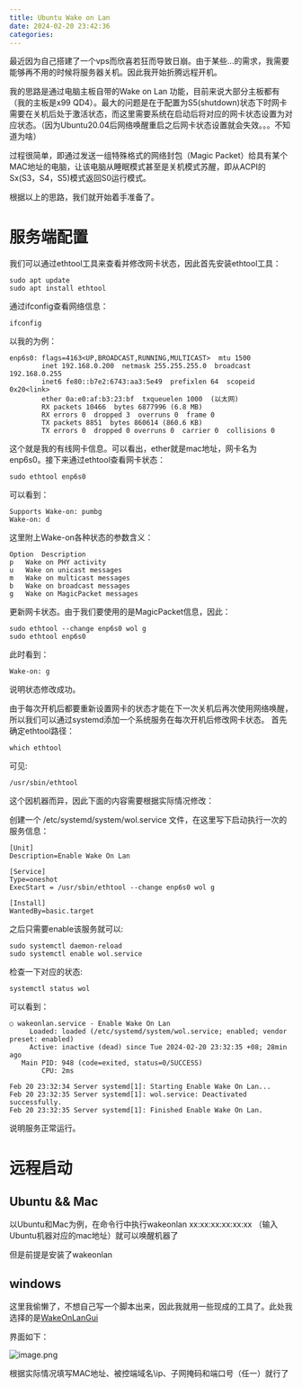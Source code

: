 ```yaml
---
title: Ubuntu Wake on Lan
date: 2024-02-20 23:42:36
categories:
---
```


最近因为自己搭建了一个vps而欣喜若狂而导致日崩。由于某些...的需求，我需要能够再不用的时候将服务器关机。因此我开始折腾远程开机。

我的思路是通过电脑主板自带的Wake on Lan 功能，目前来说大部分主板都有（我的主板是x99 QD4）。最大的问题是在于配置为S5(shutdown)状态下时网卡需要在关机后处于激活状态，而这里需要系统在启动后将对应的网卡状态设置为对应状态。（因为Ubuntu20.04后网络唤醒重启之后网卡状态设置就会失效。。。不知道为啥）

过程很简单，即通过发送一组特殊格式的网络封包（Magic Packet）给具有某个MAC地址的电脑，让该电脑从睡眠模式甚至是关机模式苏醒，即从ACPI的Sx(S3，S4，S5)模式返回S0运行模式。

根据以上的思路，我们就开始着手准备了。

# 服务端配置

我们可以通过ethtool工具来查看并修改网卡状态，因此首先安装ethtool工具：

```
sudo apt update
sudo apt install ethtool
```

通过ifconfig查看网络信息：

```
ifconfig
```

以我的为例：

```
enp6s0: flags=4163<UP,BROADCAST,RUNNING,MULTICAST>  mtu 1500
        inet 192.168.0.200  netmask 255.255.255.0  broadcast 192.168.0.255
        inet6 fe80::b7e2:6743:aa3:5e49  prefixlen 64  scopeid 0x20<link>
        ether 0a:e0:af:b3:23:bf  txqueuelen 1000  (以太网)
        RX packets 10466  bytes 6877996 (6.8 MB)
        RX errors 0  dropped 3  overruns 0  frame 0
        TX packets 8851  bytes 860614 (860.6 KB)
        TX errors 0  dropped 0 overruns 0  carrier 0  collisions 0
```

这个就是我的有线网卡信息。可以看出，ether就是mac地址，网卡名为enp6s0。接下来通过ethtool查看网卡状态：

```
sudo ethtool enp6s0
```

可以看到：

```
Supports Wake-on: pumbg
Wake-on: d
```

这里附上Wake-on各种状态的参数含义：

```
Option	Description
p	Wake on PHY activity
u	Wake on unicast messages
m	Wake on multicast messages
b	Wake on broadcast messages
g	Wake on MagicPacket messages
```

更新网卡状态。由于我们要使用的是MagicPacket信息，因此：

```
sudo ethtool --change enp6s0 wol g
sudo ethtool enp6s0
```

此时看到：

```
Wake-on: g
```

说明状态修改成功。

由于每次开机后都要重新设置网卡的状态才能在下一次关机后再次使用网络唤醒，所以我们可以通过systemd添加一个系统服务在每次开机后修改网卡状态。
首先确定ethtool路径：

```
which ethtool
```

可见:

```
/usr/sbin/ethtool
```

这个因机器而异，因此下面的内容需要根据实际情况修改：

创建一个 /etc/systemd/system/wol.service 文件，在这里写下启动执行一次的服务信息：

```
[Unit]
Description=Enable Wake On Lan

[Service]
Type=oneshot
ExecStart = /usr/sbin/ethtool --change enp6s0 wol g

[Install]
WantedBy=basic.target
```

之后只需要enable该服务就可以:

```
sudo systemctl daemon-reload
sudo systemctl enable wol.service
```

检查一下对应的状态:

```
systemctl status wol
```

可以看到：

```
○ wakeonlan.service - Enable Wake On Lan
     Loaded: loaded (/etc/systemd/system/wol.service; enabled; vendor preset: enabled)
     Active: inactive (dead) since Tue 2024-02-20 23:32:35 +08; 28min ago
   Main PID: 948 (code=exited, status=0/SUCCESS)
        CPU: 2ms

Feb 20 23:32:34 Server systemd[1]: Starting Enable Wake On Lan...
Feb 20 23:32:35 Server systemd[1]: wol.service: Deactivated successfully.
Feb 20 23:32:35 Server systemd[1]: Finished Enable Wake On Lan.
```

说明服务正常运行。

# 远程启动

## Ubuntu && Mac

以Ubuntu和Mac为例，在命令行中执行wakeonlan xx:xx:xx:xx:xx:xx （输入Ubuntu机器对应的mac地址）就可以唤醒机器了

但是前提是安装了wakeonlan

## windows

这里我偷懒了，不想自己写一个脚本出来，因此我就用一些现成的工具了。此处我选择的是[WakeOnLanGui](https://www.depicus.com/wake-on-lan/wake-on-lan-gui)

界面如下：

![image.png](https://cloud.intro-iu.top:738/d/ThreeBody/ZeroHzzzzPic/202408281844763.png)

根据实际情况填写MAC地址、被控端域名\ip、子网掩码和端口号（任一）就行了

